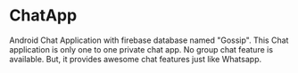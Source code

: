 # ChatApp
Android Chat Application with firebase database named "Gossip".
This Chat application is only one to one private chat app. No group chat feature is available. But, it provides awesome chat features just like Whatsapp.
